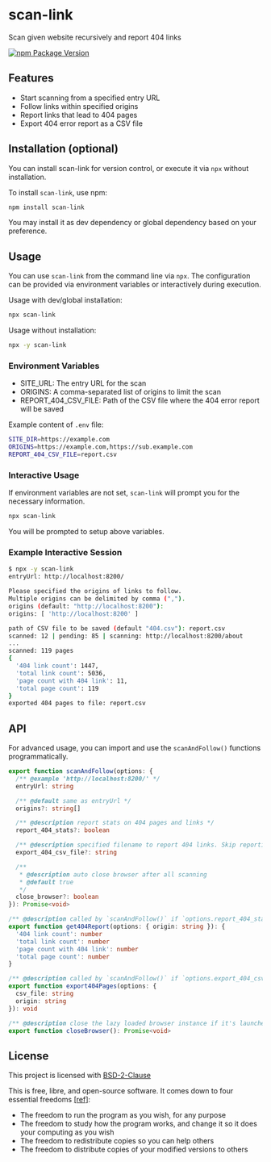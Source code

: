 # scan-link

Scan given website recursively and report 404 links

[![npm Package Version](https://img.shields.io/npm/v/scan-link)](https://www.npmjs.com/package/scan-link)

## Features

- Start scanning from a specified entry URL
- Follow links within specified origins
- Report links that lead to 404 pages
- Export 404 error report as a CSV file

## Installation (optional)

You can install scan-link for version control, or execute it via `npx` without installation.

To install `scan-link`, use npm:

```bash
npm install scan-link
```

You may install it as dev dependency or global dependency based on your preference.

## Usage

You can use `scan-link` from the command line via `npx`. The configuration can be provided via environment variables or interactively during execution.

Usage with dev/global installation:

```bash
npx scan-link
```

Usage without installation:

```bash
npx -y scan-link
```

### Environment Variables

- SITE_URL: The entry URL for the scan
- ORIGINS: A comma-separated list of origins to limit the scan
- REPORT_404_CSV_FILE: Path of the CSV file where the 404 error report will be saved

Example content of `.env` file:

```bash
SITE_DIR=https://example.com
ORIGINS=https://example.com,https://sub.example.com
REPORT_404_CSV_FILE=report.csv
```

### Interactive Usage

If environment variables are not set, `scan-link` will prompt you for the necessary information.

```bash
npx scan-link
```

You will be prompted to setup above variables.

### Example Interactive Session

```bash
$ npx -y scan-link
entryUrl: http://localhost:8200/

Please specified the origins of links to follow.
Multiple origins can be delimited by comma (",").
origins (default: "http://localhost:8200"):
origins: [ 'http://localhost:8200' ]

path of CSV file to be saved (default "404.csv"): report.csv
scanned: 12 | pending: 85 | scanning: http://localhost:8200/about
...
scanned: 119 pages
{
  '404 link count': 1447,
  'total link count': 5036,
  'page count with 404 link': 11,
  'total page count': 119
}
exported 404 pages to file: report.csv
```

## API

For advanced usage, you can import and use the `scanAndFollow()` functions programmatically.

```typescript
export function scanAndFollow(options: {
  /** @example 'http://localhost:8200/' */
  entryUrl: string

  /** @default same as entryUrl */
  origins?: string[]

  /** @description report stats on 404 pages and links */
  report_404_stats?: boolean

  /** @description specified filename to report 404 links. Skip reporting if not specified. */
  export_404_csv_file?: string

  /**
   * @description auto close browser after all scanning
   * @default true
   */
  close_browser?: boolean
}): Promise<void>

/** @description called by `scanAndFollow()` if `options.report_404_stats` is true */
export function get404Report(options: { origin: string }): {
  '404 link count': number
  'total link count': number
  'page count with 404 link': number
  'total page count': number
}

/** @description called by `scanAndFollow()` if `options.export_404_csv_file` is specified */
export function export404Pages(options: {
  csv_file: string
  origin: string
}): void

/** @description close the lazy loaded browser instance if it's launched */
export function closeBrowser(): Promise<void>
```

## License

This project is licensed with [BSD-2-Clause](./LICENSE)

This is free, libre, and open-source software. It comes down to four essential freedoms [[ref]](https://seirdy.one/2021/01/27/whatsapp-and-the-domestication-of-users.html#fnref:2):

- The freedom to run the program as you wish, for any purpose
- The freedom to study how the program works, and change it so it does your computing as you wish
- The freedom to redistribute copies so you can help others
- The freedom to distribute copies of your modified versions to others
